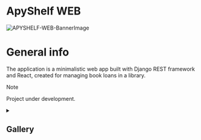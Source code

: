 
# ApyShelf WEB
![APYSHELF-WEB-BannerImage](https://github.com/XRayBinary/assets/blob/main/APYSHELF-1280x640.png?raw=true)

# General info

The application is a minimalistic web app built with Django REST framework and React, created for managing book loans in a library.

> [!note]  
> Project under development.

<details>
  <summary><h2>Gallery</h2></summary>
  
  ![APYSHELF-WEB-HOME](https://github.com/XRayBinary/assets/blob/main/APYSHELF-HOME.PNG?raw=true)
  
  ![APYSHELF-WEB-SIGNUP](https://github.com/XRayBinary/assets/blob/main/APYSHELF-SIGNUP.PNG?raw=true)
  ![APYSHELF-WEB-SIGNIN](https://github.com/XRayBinary/assets/blob/main/APYSHELF-SIGNIN.PNG?raw=true)

  ![APYSHELF-WEB-BOOKS](https://github.com/XRayBinary/assets/blob/main/APYSHELF-BOOKS.PNG?raw=true)
  ![APYSHELF-WEB-BOOKS](https://github.com/XRayBinary/assets/blob/main/APYSHELF-BOOKS-2.PNG?raw=true)
  ![APYSHELF-WEB-REQUESTLOAN](https://github.com/XRayBinary/assets/blob/main/APYSHELF-REQUESTBOOK.PNG?raw=true)
  
  ![APYSHELF-WEB-LOANS](https://github.com/XRayBinary/assets/blob/main/APYSHELF-LOANS.PNG?raw=true)
  
  ![APYSHELF-WEB-ACCOUNT](https://github.com/XRayBinary/assets/blob/main/APYSHELF-ACCOUNT.PNG?raw=true)
  ![APYSHELF-WEB-EDITACCOUNT](https://github.com/XRayBinary/assets/blob/main/APYSHELF-EDITACCOUNT.PNG?raw=true)
  
</details>



